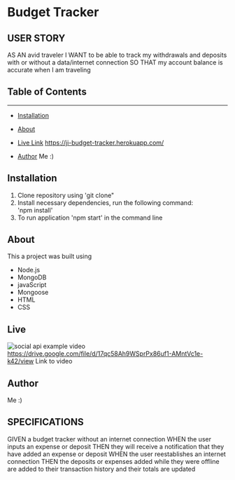 # Budget Tracker

## USER STORY
AS AN avid traveler
I WANT to be able to track my withdrawals and deposits with or without a data/internet connection
SO THAT my account balance is accurate when I am traveling 

## Table of Contents 
------

* [Installation](#installation)

* [About](#about)

* [Live Link](#live)
https://ji-budget-tracker.herokuapp.com/

* [Author](#author)
Me :)
## Installation
1. Clone repository using 'git clone"
2. Install necessary dependencies, run the following command: <br> 'npm install'
3. To run application 'npm start' in the command line

## About
This a project was built using <br>
* Node.js
* MongoDB
* javaScript
* Mongoose
* HTML
* CSS

## Live
![social api example video](/walkthrough//social-api-walkthrough.gif) <br>
https://drive.google.com/file/d/17qc58Ah9WSprPx86uf1-AMntVc1e-k42/view Link to video
## Author 
Me :)

## SPECIFICATIONS
GIVEN a budget tracker without an internet connection
WHEN the user inputs an expense or deposit
THEN they will receive a notification that they have added an expense or deposit
WHEN the user reestablishes an internet connection
THEN the deposits or expenses added while they were offline are added to their transaction history and their totals are updated